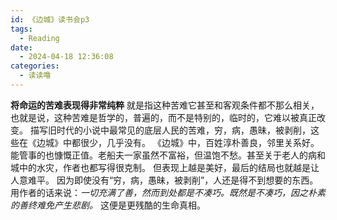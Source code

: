 ```yaml
---
id: 《边城》读书会p3
tags:
  - Reading
date:
  - 2024-04-18 12:36:08
categories:
  - 读读噜
---
```

**将命运的苦难表现得非常纯粹**
就是指这种苦难它甚至和客观条件都不那么相关，也就是说，这种苦难是哲学的，普遍的，而不是特别的，临时的，它难以被真正改变。
描写旧时代的小说中最常见的底层人民的苦难，穷，病，愚昧，被剥削，这些在《边城》中都很少，几乎没有。
《边城》中，百姓淳朴善良，邻里关系好。能管事的也慷慨正值。老船夫一家虽然不富裕，但温饱不愁。甚至关于老人的病和城中的水灾，作者也都写得很克制。
但表现上越是美好，最后的结局也就越是让人意难平。
因为即使没有“穷，病，愚昧，被剥削”，人还是得不到想要的东西。
用作者的话来说：*一切充满了善，然而到处都是不凑巧。既然是不凑巧，因之朴素的善终难免产生悲剧。*
这便是更残酷的生命真相。